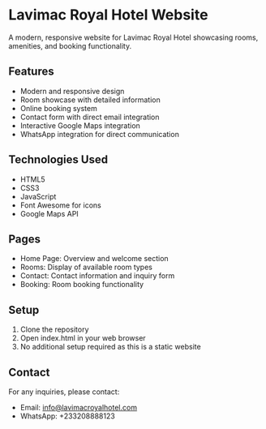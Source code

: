 # Lavimac Royal Hotel Website

A modern, responsive website for Lavimac Royal Hotel showcasing rooms, amenities, and booking functionality.

## Features

- Modern and responsive design
- Room showcase with detailed information
- Online booking system
- Contact form with direct email integration
- Interactive Google Maps integration
- WhatsApp integration for direct communication

## Technologies Used

- HTML5
- CSS3
- JavaScript
- Font Awesome for icons
- Google Maps API

## Pages

- Home Page: Overview and welcome section
- Rooms: Display of available room types
- Contact: Contact information and inquiry form
- Booking: Room booking functionality

## Setup

1. Clone the repository
2. Open index.html in your web browser
3. No additional setup required as this is a static website

## Contact

For any inquiries, please contact:
- Email: info@lavimacroyalhotel.com
- WhatsApp: +233208888123
